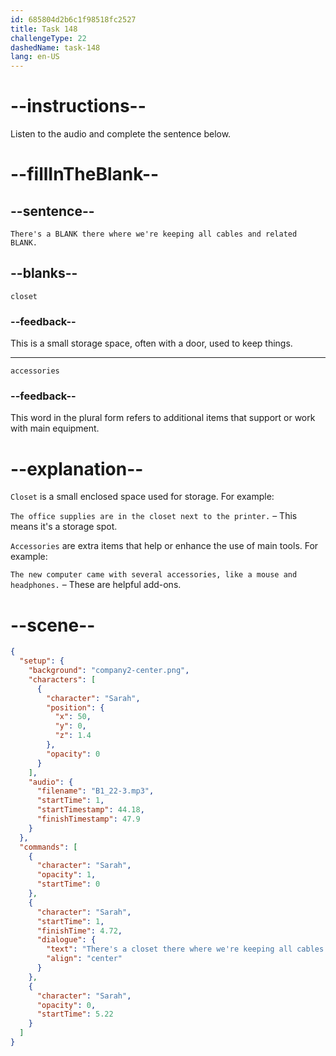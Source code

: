 ```yaml
---
id: 685804d2b6c1f98518fc2527
title: Task 148
challengeType: 22
dashedName: task-148
lang: en-US
---
```


<!-- (Audio) Sarah: There's a closet there where we're keeping all cables and related accessories. -->

# --instructions--

Listen to the audio and complete the sentence below.

# --fillInTheBlank--

## --sentence--

`There's a BLANK there where we're keeping all cables and related BLANK.`

## --blanks--

`closet`

### --feedback--

This is a small storage space, often with a door, used to keep things.

---

`accessories`

### --feedback--

This word in the plural form refers to additional items that support or work with main equipment.

# --explanation--

`Closet` is a small enclosed space used for storage. For example:

`The office supplies are in the closet next to the printer.` – This means it's a storage spot.

`Accessories` are extra items that help or enhance the use of main tools. For example:

`The new computer came with several accessories, like a mouse and headphones.` – These are helpful add-ons.

# --scene--

```json
{
  "setup": {
    "background": "company2-center.png",
    "characters": [
      {
        "character": "Sarah",
        "position": {
          "x": 50,
          "y": 0,
          "z": 1.4
        },
        "opacity": 0
      }
    ],
    "audio": {
      "filename": "B1_22-3.mp3",
      "startTime": 1,
      "startTimestamp": 44.18,
      "finishTimestamp": 47.9
    }
  },
  "commands": [
    {
      "character": "Sarah",
      "opacity": 1,
      "startTime": 0
    },
    {
      "character": "Sarah",
      "startTime": 1,
      "finishTime": 4.72,
      "dialogue": {
        "text": "There's a closet there where we're keeping all cables and related accessories.",
        "align": "center"
      }
    },
    {
      "character": "Sarah",
      "opacity": 0,
      "startTime": 5.22
    }
  ]
}
```
